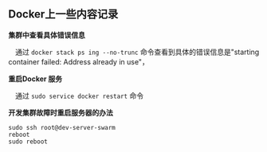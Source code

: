 ## Docker上一些内容记录

**集群中查看具体错误信息**

&emsp;通过 `docker stack ps ing --no-trunc` 命令查看到具体的错误信息是"starting container failed: Address already in use"，

**重启Docker 服务**

&emsp;通过 `sudo service docker restart` 命令

**开发集群故障时重启服务器的办法**

```shell
sudo ssh root@dev-server-swarm
reboot
sudo reboot

```



